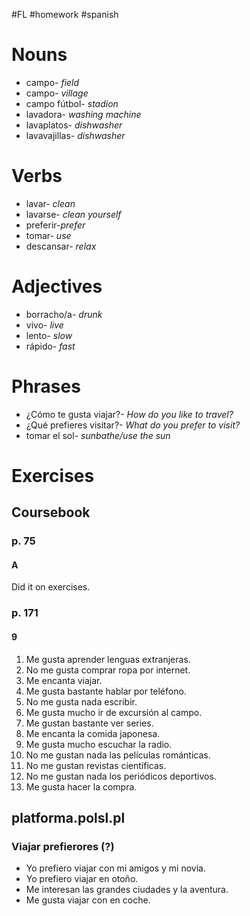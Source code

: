 #FL #homework #spanish 

# Nouns
- campo- *field*
- campo- *village*
- campo fútbol- *stadion*
- lavadora- *washing machine*
- lavaplatos- *dishwasher*
- lavavajillas- *dishwasher*

# Verbs
- lavar- *clean*
- lavarse- *clean yourself*
- preferir-*prefer*
- tomar- *use*
- descansar- *relax*

# Adjectives
- borracho/a- *drunk*
- vivo- *live*
- lento- *slow*
- rápido- *fast*

# Phrases
- ¿Cómo te gusta viajar?- *How do you like to travel?*
- ¿Qué prefieres visitar?- *What do you prefer to visit?*
- tomar el sol- *sunbathe/use the sun*

# Exercises
## Coursebook
### p. 75
#### A
Did it on exercises.

### p. 171
#### 9
1. Me gusta aprender lenguas extranjeras.
2. No me gusta comprar ropa por internet.
3. Me encanta viajar.
4. Me gusta bastante hablar por teléfono.
5. No me gusta nada escribir.
6. Me gusta mucho ir de excursión al campo.
7. Me gustan bastante ver series.
8. Me encanta la comida japonesa.
9. Me gusta mucho escuchar la radio.
10. No me gustan nada las películas románticas.
11. No me gustan revistas científicas.
12. No me gustan nada los periódicos deportivos.
13. Me gusta hacer la compra.

## platforma.polsl.pl
### Viajar prefierores (?)
- Yo prefiero viajar con mi amigos y mi novia.
- Yo prefiero viajar en otoño.
- Me interesan las grandes ciudades y la aventura.
- Me gusta viajar con en coche.